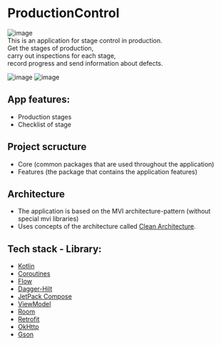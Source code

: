 # ProductionControl
![image](https://img.shields.io/badge/API-26%2B-brightgreen.svg?style=flat)
<br>This is an application for stage control in production.
<br>Get the stages of production,
<br>carry out inspections for each stage,
<br>record progress and send information about defects.

![image](https://user-images.githubusercontent.com/121013858/212647208-9eb03250-13a3-4f80-b966-51357ccaeb87.png)
![image](https://user-images.githubusercontent.com/121013858/212647865-7a683815-ce5e-4b41-9ce5-ad6eb8c5bcd5.png)

## App features:
* Production stages
* Checklist of stage

## Project scructure
* Core (common packages that are used throughout the application)
* Features (the package that contains the application features)

## Architecture
+ The application is based on the MVI architecture-pattern (without special mvi libraries)
+ Uses concepts of the architecture called [Clean Architecture](https://blog.cleancoder.com/uncle-bob/2012/08/13/the-clean-architecture.html).

## Tech stack - Library:
+ [Kotlin](https://kotlinlang.org/)
+ [Coroutines](https://github.com/Kotlin/kotlinx.coroutines)
+ [Flow](https://kotlinlang.org/api/kotlinx.coroutines/kotlinx-coroutines-core/kotlinx.coroutines.flow/)
+ [Dagger-Hilt](https://developer.android.com/training/dependency-injection/hilt-android)
+ [JetPack Compose](https://developer.android.com/jetpack/androidx/releases/compose)
+ [ViewModel](https://developer.android.com/topic/libraries/architecture/viewmodel)
+ [Room](https://developer.android.com/training/data-storage/room)
+ [Retrofit](https://github.com/square/retrofit)
+ [OkHttp](https://square.github.io/okhttp/)
+ [Gson](https://github.com/google/gson)
